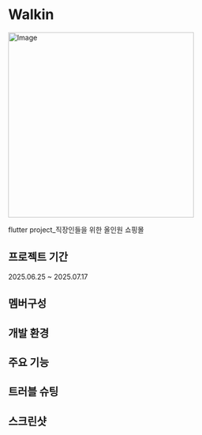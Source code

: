 # Walkin
<img width="376" height="374" alt="Image" src="https://github.com/user-attachments/assets/346804cb-33e6-4422-8bae-37e53380f6b2" />

flutter project_직장인들을 위한 올인원 쇼핑몰

## 프로젝트 기간
2025.06.25 ~ 2025.07.17

## 멤버구성

## 개발 환경

## 주요 기능

## 트러블 슈팅

## 스크린샷
